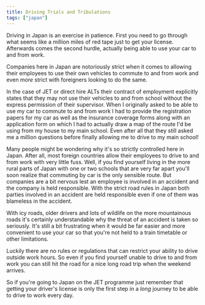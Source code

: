 ```yaml
---
title: Driving Trials and Tribulations
tags: ["japan"]
---
```

Driving in Japan is an exercise in patience. First you need to go through what seems like a million miles of red tape just to get your license. Afterwards comes the second hurdle, actually being able to use your car to and from work.

Companies here in Japan are notoriously strict when it comes to allowing their employees to use their own vehicles to commute to and from work and even _more_ strict with foreigners looking to do the same.

In the case of JET or direct hire ALTs their contract of employment explicitly states that they may not use their vehicles to and from school without the express permission of their supervisor. When I originally asked to be able to use my car to commute to and from work I had to provide the registration papers for my car as well as the insurance coverage forms along with an application form on which I had to actually draw a map of the route I'd be using from my house to my main school. Even after all that they still asked me a million questions before finally allowing me to drive to my main school!

Many people might be wondering why it's so strictly controlled here in Japan. After all, most foreign countries allow their employees to drive to and from work with very little fuss. Well, if you find yourself living in the more rural parts of Japan with one or two schools that are very far apart you'll soon realize that commuting by car is the only sensible route. But companies are a bit nervous lest an employee is involved in an accident and the company is held responsible. With the strict road rules in Japan both parties involved in an accident are held responsible even if one of them was blameless in the accident.

With icy roads, older drivers and lots of wildlife on the more mountainous roads it's certainly understandable why the threat of an accident is taken so seriously. It's still a bit frustrating when it would be far easier and more convenient to use your car so that you're not held to a train timetable or other limitations.

Luckily there are no rules or regulations that can restrict your ability to drive outside work hours. So even if you find yourself unable to drive to and from work you can still hit the road for a nice long road trip when the weekend arrives.

So if you're going to Japan on the JET programme just remember that getting your driver's license is only the first step in a _long_ journey to be able to drive to work every day.